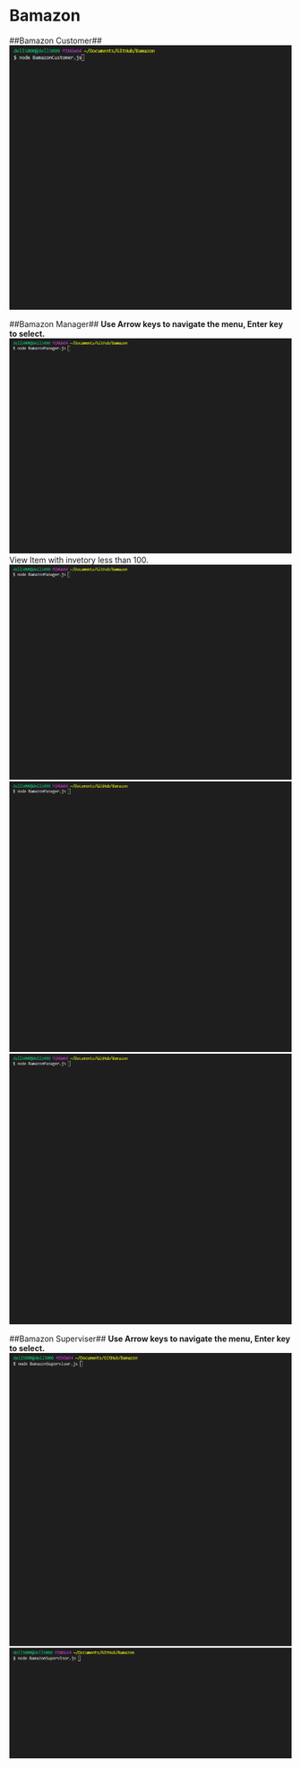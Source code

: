 # Bamazon

##Bamazon Customer##
![BamazoneCustomer.js](/Gifs/BamazonCustomer.gif)

##Bamazon Manager##
**Use Arrow keys to navigate the menu, Enter key to select.**
![BamazoneManager.js - View Product for sale](/Gifs/BamazonManager-viewSales.gif)
View Item with invetory less than 100.
![BamazoneManager.js - View Low Inventory](/Gifs/BamazonManager-LowInventory.gif)
![BamazoneManager.js - Add Stock to Inventory](/Gifs/BamazonManager-addInventory.gif)
![BamazoneManager.js - Add new product](/Gifs/BamazonManager-newProducts.gif)

##Bamazon Superviser##
**Use Arrow keys to navigate the menu, Enter key to select.**
![BamazoneSuperviser.js - View Product Sale by Departments](/Gifs/BamazonSupervisor-addDepartment.gif)
![BamazoneSuperviser.js - Add Department](/Gifs/BamazonSupervisor-viewSales.gif)
